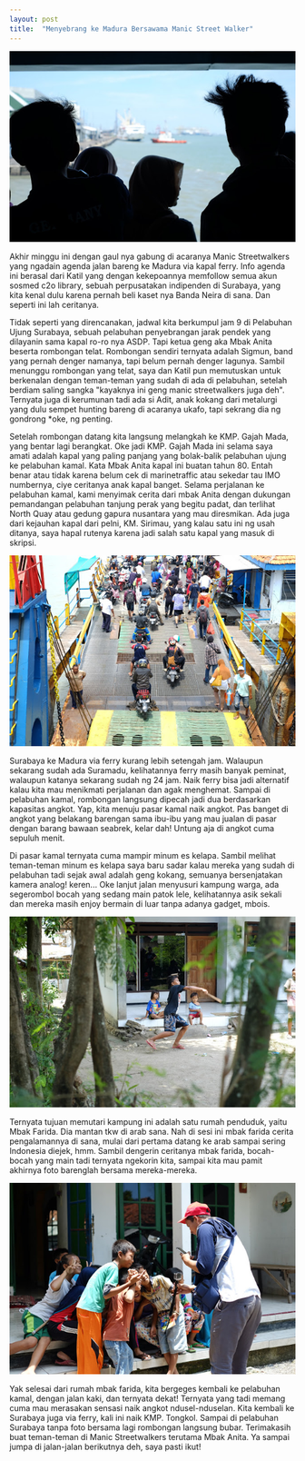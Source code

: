```yaml
---
layout: post
title:  "Menyebrang ke Madura Bersawama Manic Street Walker"
---
```


![20160229_01](/images/20160229_01.JPG)

Akhir minggu ini dengan gaul nya gabung di acaranya Manic Streetwalkers yang ngadain agenda jalan bareng ke Madura via kapal ferry. Info agenda ini berasal dari Katil yang dengan kekepoannya memfollow semua akun sosmed c2o library, sebuah perpusatakan indipenden di Surabaya, yang kita kenal dulu karena pernah beli kaset nya Banda Neira di sana. Dan seperti ini lah ceritanya.

Tidak seperti yang direncanakan, jadwal kita berkumpul jam 9 di Pelabuhan Ujung Surabaya, sebuah pelabuhan penyebrangan jarak pendek yang dilayanin sama kapal ro-ro nya ASDP. Tapi ketua geng aka Mbak Anita beserta rombongan telat. Rombongan sendiri ternyata adalah Sigmun, band yang pernah denger namanya, tapi belum pernah denger lagunya. Sambil menunggu rombongan yang telat, saya dan Katil pun memutuskan untuk berkenalan dengan teman-teman yang sudah di ada di pelabuhan, setelah berdiam saling sangka "kayaknya ini geng manic streetwalkers juga deh". Ternyata juga di kerumunan tadi ada si Adit, anak kokang dari metalurgi yang dulu sempet hunting bareng di acaranya ukafo, tapi sekrang dia ng gondrong *oke, ng penting.

Setelah rombongan datang kita langsung melangkah ke KMP. Gajah Mada, yang bentar lagi berangkat. Oke jadi KMP. Gajah Mada ini selama saya amati adalah kapal yang paling panjang yang bolak-balik pelabuhan ujung ke pelabuhan kamal. Kata Mbak Anita kapal ini buatan tahun 80. Entah benar atau tidak karena belum cek di marinetraffic atau sekedar tau IMO numbernya, ciye ceritanya anak kapal banget. Selama perjalanan ke pelabuhan kamal, kami menyimak cerita dari mbak Anita dengan dukungan pemandangan pelabuhan tanjung perak yang begitu padat, dan terlihat North Quay atau gedung gapura nusantara yang mau diresmikan. Ada juga dari kejauhan kapal dari pelni, KM. Sirimau, yang kalau satu ini ng usah ditanya, saya hapal rutenya karena jadi salah satu kapal yang masuk di skripsi.

![20160229_02](/images/20160229_02.JPG)

Surabaya ke Madura via ferry kurang lebih setengah jam. Walaupun sekarang sudah ada Suramadu, kelihatannya ferry masih banyak peminat, walaupun katanya sekarang sudah ng 24 jam. Naik ferry bisa jadi alternatif kalau kita mau menikmati perjalanan dan agak menghemat. Sampai di pelabuhan kamal, rombongan langsung dipecah jadi dua berdasarkan kapasitas angkot. Yap, kita menuju pasar kamal naik angkot. Pas banget di angkot yang belakang barengan sama ibu-ibu yang mau jualan di pasar dengan barang bawaan seabrek, kelar dah! Untung aja di angkot cuma sepuluh menit.

Di pasar kamal ternyata cuma mampir minum es kelapa. Sambil melihat teman-teman minum es kelapa saya baru sadar kalau mereka yang sudah di pelabuhan tadi sejak awal adalah geng kokang, semuanya bersenjatakan kamera analog! keren... Oke lanjut jalan menyusuri kampung warga, ada segerombol bocah yang sedang main patok lele, kelihatannya asik sekali dan mereka masih enjoy bermain di luar tanpa adanya gadget, mbois.

![20160229_03](/images/20160229_03.JPG)

Ternyata tujuan memutari kampung ini adalah satu rumah penduduk, yaitu Mbak Farida. Dia mantan tkw di arab sana. Nah di sesi ini mbak farida cerita pengalamannya di sana, mulai dari pertama datang ke arab sampai sering Indonesia diejek, hmm. Sambil dengerin ceritanya mbak farida, bocah-bocah yang main tadi ternyata ngekorin kita, sampai kita mau pamit akhirnya foto barenglah bersama mereka-mereka.

![20160229_04](/images/20160229_04.JPG)

Yak selesai dari rumah mbak farida, kita bergeges kembali ke pelabuhan kamal, dengan jalan kaki, dan ternyata dekat! Ternyata yang tadi memang cuma mau merasakan sensasi naik angkot ndusel-nduselan. Kita kembali ke Surabaya juga via ferry, kali ini naik KMP. Tongkol. Sampai di pelabuhan Surabaya tanpa foto bersama lagi rombongan langsung bubar. Terimakasih buat teman-teman di Manic Streetwalkers terutama Mbak Anita. Ya sampai jumpa di jalan-jalan berikutnya deh, saya pasti ikut!
